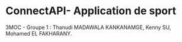 # ConnectAPI- Application de sport

3MOC - Groupe 1 : Thanudi MADAWALA KANKANAMGE, Kenny SU, Mohamed EL FAKHARANY.
